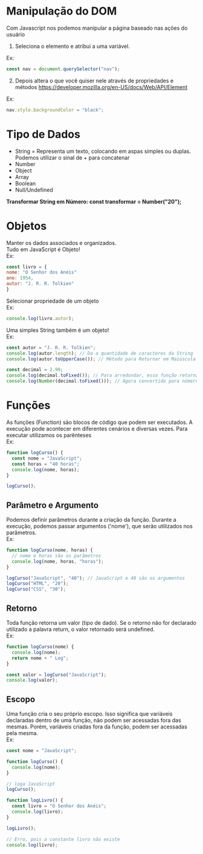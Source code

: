 # Manipulação do DOM

<p>Com Javascript nos podemos manipular a página baseado nas ações do usuário</p>

1. Seleciona o elemento e atribui a uma variável.

Ex:

```javascript
const nav = document.querySelector("nav");
```

2. Depois altera o que você quiser nele através de propriedades e métodos
   <https://developer.mozilla.org/en-US/docs/Web/API/Element>

Ex:

```javascript
nav.style.backgroundColor = "black";
```

# Tipo de Dados

- String = Representa um texto, colocando em aspas simples ou duplas. <br>Podemos utilizar o sinal de + para concatenar
- Number
- Object
- Array
- Boolean
- Null/Undefined

**Transformar String em Número: const transformar = Number("20");**

# Objetos

<p>Manter os dados associados e organizados.<br>
Tudo em JavaScript é Objeto! <br>Ex:</p>

```javascript
const livro = {
nome: "O Senhor dos Anéis"
ano: 1954,
autor: "J. R. R. Tolkien"
}
```

<p>Selecionar propriedade de um objeto <br>Ex:</p>

```javascript
console.log(livro.autor);
```

<p>Uma simples String também é um objeto!<br>Ex:</p>

```javascript
const autor = "J. R. R. Tolkien";
console.log(autor.length); // Da a quantidade de caracteres da String
console.log(autor.toUpperCase()); // Método para Retornar em Maiúscula

const decimal = 2.99;
console.log(decimal.toFixed()); // Para arredondar, essa função retorna em String
console.log(Number(decimal.toFixed())); // Agora convertido para número
```

# Funções

<p>As funções (Function) são blocos de código que podem ser executados. A execução pode acontecer em diferentes cenários e diversas vezes. Para executar utilizamos os parênteses <br>Ex:</p>

```javascript
function logCurso() {
  const nome = "JavaScript";
  const horas = "40 horas";
  console.log(nome, horas);
}

logCurso();
```

## Parâmetro e Argumento

<p>Podemos definir parâmetros durante a criação da função. Durante a execução, podemos passar argumentos ('nome'), que serão utilizados nos parâmetros.<br>Ex:</p>

```javascript
function logCurso(nome, horas) {
  // nome e horas são os parâmetros
  console.log(nome, horas, "horas");
}

logCurso("JavaScript", "40"); // JavaScript e 40 são os argumentos
logCurso("HTML", "20");
logCurso("CSS", "30");
```

## Retorno

<p>Toda função retorna um valor (tipo de dado). Se o retorno não for declarado utilizado a palavra return, o valor retornado será undefined.<br>Ex:</p>

```javascript
function logCurso(nome) {
  console.log(nome);
  return nome + " Log";
}

const valor = logCurso("JavaScript");
console.log(valor);
```

## Escopo

<p>Uma função cria o seu próprio escopo. Isso significa que variáveis declaradas dentro de uma função, não podem ser acessadas fora das mesmas. Porém, variáveis criadas fora da função, podem ser acessadas pela mesma.<br>Ex:</p>

```javascript
const nome = "JavaScript";

function logCurso() {
  console.log(nome);
}

// loga JavaScript
logCurso();

function logLivro() {
  const livro = "O Senhor dos Anéis";
  console.log(livro);
}

logLivro();

// Erro, pois a constante livro não existe
console.log(livro);
```
